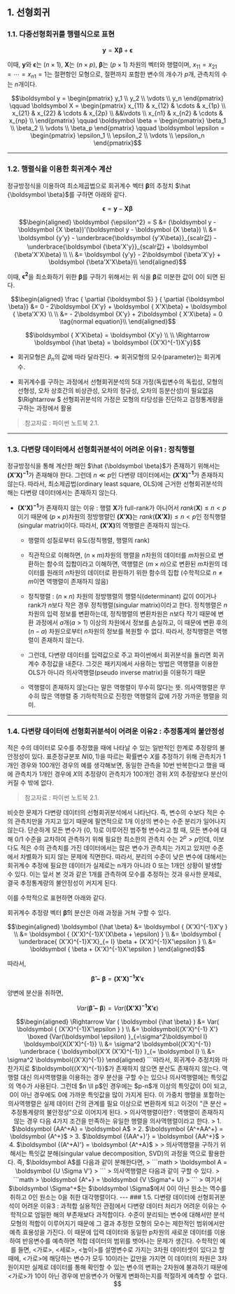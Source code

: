 ## 1. 선형회귀

### 1.1. 다중선형회귀를 행렬식으로 표현

```math
\boldsymbol y = \boldsymbol {X \beta} + \boldsymbol \epsilon 
```

이때, $\boldsymbol y$와 $\boldsymbol \epsilon$는 $(n \times 1)$, $\boldsymbol X$는 $(n \times p)$, $\boldsymbol \beta$는 $(p \times 1)$ 차원의 벡터와 행렬이며, $x_{11} = x_{21} = \cdots = x_{n1} = 1$는 절편항인 모형으로, 절편까지 포함한 변수의 개수가 $p$개, 관측치의 수는 $n$개이다.

```math
\boldsymbol y = \begin{pmatrix}
y_1 \\
y_2 \\
\vdots \\
y_n
\end{pmatrix}

\qquad

\boldsymbol X = \begin{pmatrix}
x_{11} & x_{12} & \cdots & x_{1p} \\
x_{21} & x_{22} & \cdots & x_{2p} \\
&&\vdots \\
x_{n1} & x_{n2} & \cdots & x_{np} \\
\end{pmatrix}

\qquad

\boldsymbol \beta = \begin{pmatrix}
\beta_1 \\
\beta_2 \\
\vdots \\
\beta_p
\end{pmatrix}

\qquad

\boldsymbol \epsilon = \begin{pmatrix}
\epsilon_1 \\
\epsilon_2 \\
\vdots \\
\epsilon_n
\end{pmatrix}
```

---

### 1.2. 행렬식을 이용한 회귀계수 계산

정규방정식을 이용하여 최소제곱법으로 회귀계수 벡터 $\boldsymbol \beta$의 추정치 $\hat {\boldsymbol \beta}$를 구하면 아래와 같다.

```math
\boldsymbol \epsilon = \boldsymbol y - \boldsymbol {X \beta}
```

```math
\begin{aligned}
\boldsymbol {\epsilon^2} = S &=  (\boldsymbol y - \boldsymbol {X \beta})'(\boldsymbol y - \boldsymbol {X \beta}) \\

&= \boldsymbol {y'y} - \underbrace{\boldsymbol {y'X\beta}}_{scalr값} - \underbrace{\boldsymbol {\beta'X'y}}_{scalr값} + \boldsymbol {\beta'X'X\beta} \\

\\

&= \boldsymbol {y'y} - 2\boldsymbol {\beta'X'y} + \boldsymbol {\beta'X'X\beta}\\

\end{aligned}
```

이때, $\boldsymbol {\epsilon^2}$을 최소화하기 위한 $\boldsymbol {\beta}$를 구하기 위해서는 위 식을 $\boldsymbol {\beta}$로 미분한 값이 0이 되면 된다.

```math
\begin{aligned}

\frac { \partial {\boldsymbol S} } { \partial {\boldsymbol \beta}} &= 0 - 2\boldsymbol {X'y} + \boldsymbol { X'X\beta} + \boldsymbol { \beta'X'X} \\

\\

&= - 2\boldsymbol {X'y} + 2\boldsymbol { X'X\beta} = 0 \tag{normal  equation}\\

\end{aligned}
```

```math
\boldsymbol { X'X\beta} = \boldsymbol {X'y} \\

\\

\Rightarrow \boldsymbol {\hat \beta} = \boldsymbol {(X'X)^{-1}X'y}
```

- 회귀모형은 $\beta_n$의 값에 따라 달라진다. $\Rightarrow$ 회귀모형의 모수(parameter)는 회귀계수.

- 회귀계수를 구하는 과정에서 선형회귀분석의 5대 가정(독립변수의 독립성, 모형의 선형성, 오차 상호간의 비상관성, 오차의 정규성, 오차의 등분산성)이 필요없음 $\Rightarrow $ 선형회귀분석의 가정은 모형의 타당성을 진단하고 검정통계량을 구하는 과정에서 활용

> 참고자료 : 파이썬 노트북 2.1.

---

### 1.3. 다변량 데이터에서 선형회귀분석이 어려운 이유1 : 정칙행렬

정규방정식을 통해 계산한 해인 $\hat {\boldsymbol \beta}$가 존재하기 위해서는 $\boldsymbol{(X'X)^{-1}}$가 존재해야 한다. 그런데 $n \ll p$인 다변량 데이터에서는 $\boldsymbol{(X'X)^{-1}}$가 존재하지 않는다. 따라서, 최소제곱법(ordinary least square, OLS)에 근거한 선형회귀분석의 해는 다변량 데이터에서는 존재하지 않는다.

- $\boldsymbol {(X'X)^{-1}}$가 존재하지 않는 이유 : 행렬 $\boldsymbol X$가 full-rank가 아니어서 $rank(\boldsymbol X) \leq n < p$이기 때문에 $(p \times p)$차원의 정방행렬인 $\boldsymbol {(X'X)}$는 $rank(\boldsymbol {(X'X)}) \leq n < p$인 정칙행렬(singular matrix)이다. 따라서, $\boldsymbol {(X'X)}$의 역행렬은 존재하지 않는다.

    - 행렬의 성질로부터 유도(정칙행렬, 행렬의 rank)

    - 직관적으로 이해하면, $(n \times m)$차원의 행렬을 $n$차원의 데이터를 $m$차원으로 변환하는 함수의 집합이라고 이해하면, 역행렬은 $(m \times n)$으로 변환된 $m$차원의 데이터를 원래의 $n$차원의 데이터로 환원하기 위한 함수의 집합 (수학적으로 $n \neq m$이면 역행렬이 존재하지 않음)

    - 정칙행렬 : $(n \times n)$ 차원의 정방행렬의 행렬식(determinant) 값이 0이거나 rank가 $n$보다 작은 경우 정칙행렬(singular matrix)이라고 한다. 정칙행렬은 $n$차원의 입력 정보를 변환하는데, 정칙행렬의 변환차원은 $n$보다 작기 때문에 변환 과정에서 $a$개($a>1$) 이상의 차원에서 정보를 손실하고, 이 때문에 변환 후의 $(n-a)$ 차원으로부터 $n$차원의 정보를 복원할 수 없다. 따라서, 정칙행렬은 역행렬이 존재하지 않는다.

    - 그런데, 다변량 데이터를 입력값으로 주고 파이썬에서 회귀분석을 돌리면 회귀계수 추정값을 내준다. 그것은 패키지에서 사용하는 방법은 역행렬을 이용한 OLS가 아니라 의사역행렬(pseudo inverse matrix)을 이용하기 때문

    - 역행렬이 존재하지 않는다는 말은 역행렬이 무수히 많다는 뜻. 의사역행렬은 무수히 많은 역행렬 중 기하학적으로 진정한 역행렬의 값에 가장 가까운 행렬을 의미.

---

### 1.4. 다변량 데이터에 선형회귀분석이 어려운 이유2 : 추정통계의 불안정성

적은 수의 데이터로 모수를 추정했을 때에 나타날 수 있는 일반적인 한계로 추정량의 불안정성이 있다. 표준정규분포 $N(0, 1)$을 따르는 확률변수 $X$를 추정하기 위해 관측치가 1개인 경우와 100개인 경우의 예를 생각해보면, 동일한 관측을 10번 반복한다고 했을 때에 관측치가 1개인 경우에 $X$의 추정량이 관측치가 100개인 경위 $X$의 추정량보다 분산이 커질 수 밖에 없다. 

> 참고자료 : 파이썬 노트북 2.1.

비슷한 문제가 다변량 데이터의 선형회귀분석에서 나타난다. 즉, 변수의 수보다 적은 수의 관측치만을 가지고 있기 때문에 필연적으로 1개 이상의 변수는 수준 분리가 일어나지 않는다. 단순하게 모든 변수가 {0, 1}로 이루어진 범주형 변수라고 할 때, 모든 변수에 대해 0/1 수준을 교차하여 관측하기 위해 필요한 최소한의 관측치 수는 $2^p > p$인데, 이보다도 적은 수의 관측치를 가진 데이터에서는 많은 변수가 관측치는 가지고 있지만 수준에서 차별화가 되지 않는 문제에 직면한다. 따라서, 분리의 수준이 낮은 변수에 대해서는 회귀계수 추정에 필요한 데이터가 실제로는 n개가 아니라 0 또는 1개인 상황이 발생할 수 있다. 이는 앞서 본 것과 같은 1개를 관측하여 모수를 추정하는 것과 유사한 문제로, 결국 추정통계량의 불안정성이 커지게 된다.

이를 수학적으로 표현하면 아래와 같다.

회귀계수 추정량 벡터 $\boldsymbol {\hat \beta}$의 분산은 아래 과정을 거쳐 구할 수 있다.

```math
\begin{aligned}

\boldsymbol {\hat \beta} &= \boldsymbol { (X'X)^{-1}X'y } \\

&= \boldsymbol { (X'X)^{-1}X'(X\beta + \epsilon) } \\

&= \boldsymbol { \underbrace{ (X'X)^{-1}X'X}_{= I} \beta + (X'X)^{-1}X'\epsilon } \\

&= \boldsymbol { \beta + (X'X)^{-1}X'\epsilon }

\end{aligned}
```

따라서,

```math
\boldsymbol {\hat \beta - \beta} = \boldsymbol { (X'X)^{-1}X'\epsilon }
```

양변에 분산을 취하면,

```math
Var ( \boldsymbol {\hat \beta - \beta} ) = Var( 
\boldsymbol { (X'X)^{-1}X'\epsilon } )
```

```math
\begin{aligned}

\Rightarrow Var ( \boldsymbol {\hat \beta} ) &= Var( \boldsymbol { (X'X)^{-1}X'\epsilon } ) \\

&= \boldsymbol{(X'X)^{-1} X'} \boxed {Var(\boldsymbol \epsilon) }_{=\sigma^2\boldsymbol I} \boldsymbol{X(X'X)^{-1}} \\

&= \sigma^2 \boldsymbol{(X'X)^{-1}} \underbrace { \boldsymbol{X'X (X'X)^{-1}} }_{= \boldsymbol I} \\

&= \sigma^2 \boldsymbol{(X'X)^{-1}}

\end{aligned}
```따라서, 회귀계수 추정치와 마찬가지로 $\boldsymbol{(X'X)^{-1}}$가 존재하지 않으면 분산도 존재하지 않는다. 역행렬 대신 의사역행렬을 이용하는 경우 분산을 구할 수는 있으나 의사역행렬에는 특잇값의 역수가 사용된다. 그런데 $n \ll p$인 경우에는 $p-n$개 이상의 특잇값이 0이 되고, 0이 아닌 경우에도 0에 가까운 특잇값을 많이 가지게 된다. 이 가중치 행렬을 포함하는 의사역행렬은 실제 데이터 간의 관계를 필요 이상으로 변환하게 되고 이것이 "큰 분산 = 추정통계량의 불안정성"으로 이어지게 된다.

> 의사역행렬이란? : 역행렬이 존재하지 않는 경우 다음 4가지 조건을 만족하는 유일한 행렬을 의사역행렬이라고 한다.  
> 1. $\boldsymbol {AA^+A} = \boldsymbol A$
> 2. $\boldsymbol {A^+AA^+} = \boldsymbol {A^+}$
> 3. $\boldsymbol {(AA^+)'} = \boldsymbol {AA^+}$
> 4. $\boldsymbol {(A^+A)'} = \boldsymbol {A^+A}$  
> 
> 의사역행렬을 구하기 위해서는 특잇값 분해(singular value decomposition, SVD)의 과정을 역으로 활용한다. 즉, $\boldsymbol A$를 다음과 같이 분해한다면,
> ```math
> \boldsymbol A = \boldsymbol {U \Sigma V'}
> ```
> 의사역행렬은 다음과 같이 구할 수 있다.  
> ```math
> \boldsymbol {A^+} = \boldsymbol {V \Sigma^+ U}
> ```
> 여기서 $\boldsymbol \Sigma^+$는 $\boldsymbol \Sigma$에서 0이 아닌 원소는 역수를 취하고 0인 원소는 0을 취한 대각행렬이다.

---

### 1.5. 다변량 데이터에 선형회귀분석이 어려운 이유3 : 과적합

실용적인 관점에서 다변량 데이터 처리가 어려운 이유는 수학적으로 엄밀한 해의 부존재보다 과적합이다. 수준이 분리되는 변수에 대해서만 분석 모형의 적합이 이루어지기 때문에 그 결과 추정한 모형의 모수는 제한적인 범위에서만 예측 효용성을 가진다. 이 때문에 입력 데이터와 동일한 p차원의 새로운 데이터를 이용하여 반응변수를 예측하면 적합 데이터의 범위를 벗어나는 문제가 생긴다.

수학적인 예를 들면, <가로>, <세로>, <높이>를 설명변수로 가지는 3차원 데이터셋이 있다고 할 때에, <가로>에 해당하는 변수가 모두 10이라는 값만을 가지면 이 데이터의 차원은 3차원이지만 실제로 데이터를 통해 확인할 수 있는 변수의 변화는 2차원에 불과하기 때문에 <가로>가 10이 아닌 경우에 반응변수가 어떻게 변화하는지를 적절하게 예측할 수 없다.